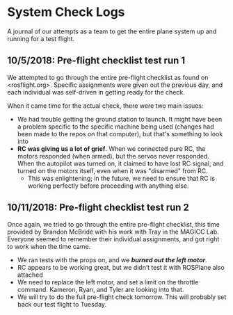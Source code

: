 # System Check Logs

A journal of our attempts as a team to get the entire plane system up and running for a test flight.

## 10/5/2018: Pre-flight checklist test run 1

We attempted to go through the entire pre-flight checklist as found on <rosflight.org>. Specific assignments were given out the previous day, and each individual was self-driven in getting ready for the check.

When it came time for the actual check, there were two main issues:

- We had trouble getting the ground station to launch. It might have been a problem specific to the specific machine being used (changes had been made to the repos on that computer), but that's something to look into
- **RC was giving us a lot of grief**. When we connected pure RC, the motors responded (when armed), but the servos never responded. When the autopilot was turned on, it claimed to have lost RC signal, and turned on the motors itself, even when it was "disarmed" from RC.
    - This was enlightening; in the future, we need to ensure that RC is working perfectly before proceeding with anything else.

## 10/11/2018: Pre-flight checklist test run 2

Once again, we tried to go through the entire pre-flight checklist, this time provided by Brandon McBride with his work with Tray in the MAGICC Lab. Everyone seemed to remember their individual assignments, and got right to work when the time came.

- We ran tests with the props on, and we ***burned out the left motor***.
- RC appears to be working great, but we didn’t test it with ROSPlane also attached
- We need to replace the left motor, and set a limit on the throttle command. Kameron, Ryan, and Tyler are looking into that.
- We will try to do the full pre-flight check tomorrow. This will probably set back our test flight to Tuesday.
